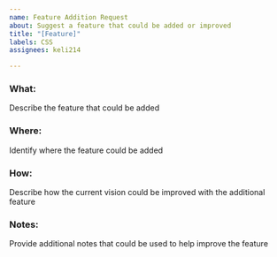 ```yaml
---
name: Feature Addition Request
about: Suggest a feature that could be added or improved
title: "[Feature]"
labels: CSS
assignees: keli214

---
```


### What: 
Describe the feature that could be added 
### Where: 
Identify where the feature could be added 
### How: 
Describe how the current vision could be improved with the additional feature 
### Notes: 
Provide additional notes that could be used to help improve the feature
